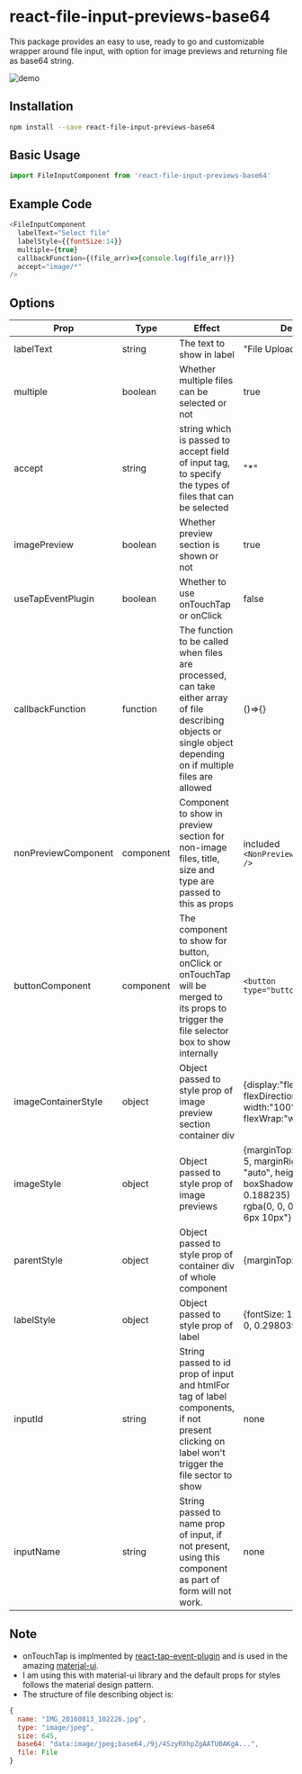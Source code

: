 # react-file-input-previews-base64
This package provides an easy to use, ready to go and customizable wrapper around file input, with option for image previews and returning file as base64 string.

![demo](https://media.giphy.com/media/xUPGcpVTMLMfrYhjBC/giphy.gif)

## Installation

```sh
npm install --save react-file-input-previews-base64
```

## Basic Usage

```javascript
import FileInputComponent from 'react-file-input-previews-base64'
```

## Example Code

```js
<FileInputComponent
  labelText="Select file"
  labelStyle={{fontSize:14}}
  multiple={true}
  callbackFunction={(file_arr)=>{console.log(file_arr)}}
  accept="image/*" 
/>
```
## Options
| Prop        | Type           | Effect  | Default Value |
| ------------- |-------------| -----| -----|
| labelText | string | The text to show in label | "File Upload" |
| multiple | boolean | Whether multiple files can be selected or not | true |
| accept | string | string which is passed to accept field of input tag, to specify the types of files that can be selected | "*" |
| imagePreview | boolean | Whether preview section is shown or not | true |
| useTapEventPlugin | boolean | Whether to use onTouchTap or onClick | false |
| callbackFunction | function | The function to be called when files are processed, can take either array of file describing objects or single object depending on if multiple files are allowed  | ()=>{} |
| nonPreviewComponent | component | Component to show in preview section for non-image files, title, size and type are passed to this as props | included `<NonPreviewDefaultComponent />` |
| buttonComponent | component | The component to show for button, onClick or onTouchTap will be merged to its props to trigger the file selector box to show internally | `<button type="button">Attach</button>` |
| imageContainerStyle | object | Object passed to style prop of image preview section container div | {display:"flex", flexDirection:"row", width:"100%", flexWrap:"wrap"} |
| imageStyle | object | Object passed to style prop of image previews | {marginTop: 5, marginBottom: 5, marginRight: 5, width: "auto", height: "30vmin", boxShadow:"rgba(0, 0, 0, 0.188235) 0px 10px 30px, rgba(0, 0, 0, 0.227451) 0px 6px 10px"} |
| parentStyle | object | Object passed to style prop of container div of whole component | {marginTop:14} |
| labelStyle | object | Object passed to style prop of label | {fontSize: 16,color:'rgba(0, 0, 0, 0.298039)',display:'block'} |
| inputId | string | String passed to id prop of input and htmlFor tag of label components, if not present clicking on label won't trigger the file sector to show | none |
| inputName | string | String passed to name prop of input, if not present, using this component as part of form will not work. | none |

## Note

* onTouchTap is implmented by [react-tap-event-plugin](https://github.com/zilverline/react-tap-event-plugin) and is used in the amazing [material-ui](https://github.com/callemall/material-ui).
* I am using this with material-ui library and the default props for styles follows the material design pattern. 
* The structure of file describing object is: 
```js
{
  name: "IMG_20160813_102226.jpg",
  type: "image/jpeg",
  size: 645,
  base64: "data:image/jpeg;base64,/9j/4SzyRXhpZgAATU0AKgA...",
  file: File
}
```
